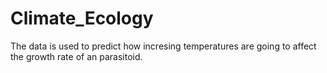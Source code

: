 # Climate_Ecology
The data is used  to predict how incresing temperatures are going to affect the growth rate of an parasitoid.
